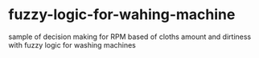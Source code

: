 # fuzzy-logic-for-wahing-machine
sample of decision making for RPM based of cloths amount and dirtiness with fuzzy logic for washing machines
